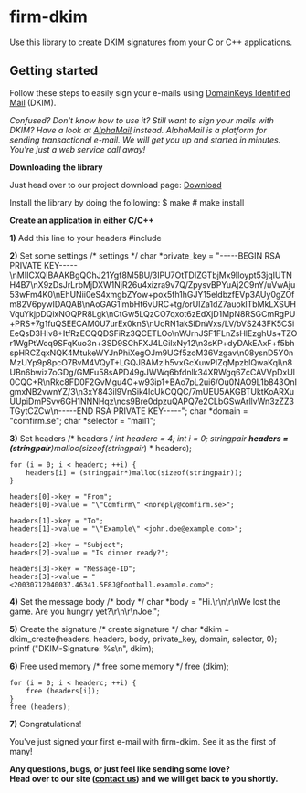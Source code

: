 # firm-dkim

Use this library to create DKIM signatures from your C or C++ applications.


## Getting started

Follow these steps to easily sign your e-mails using [DomainKeys Identified Mail](http://en.wikipedia.org/wiki/DomainKeys_Identified_Mail) (DKIM).

*Confused? Don't know how to use it? Still want to sign your mails with DKIM? Have a look at [AlphaMail](http://comfirm.se/alpha-mail/) instead. AlphaMail is a platform for sending transactional e-mail. We will get you up and started in minutes. You're just a web service call away!*

**Downloading the library**

Just head over to our project download page:
[Download](https://github.com/comfirm/firm-dkim/downloads)

Install the library by doing the following:
	$ make
	# make install

**Create an application in either C/C++**

**1)** Add this line to your headers
	#include <firm-dkim>

**2)** Set some settings
	/* settings */
	char *private_key = "-----BEGIN RSA PRIVATE KEY-----\nMIICXQIBAAKBgQChJ21Ygf8M5BU/3IPU7OtTDIZGTbjMx9lIoypt53jqIUTNH4B7\nX9zDsJrLrbMjDXW1NjR26u4xizra9v7Q/ZpysvBPYuAj2C9nY/uVwAju53wFm4K0\nEhUNii0eS4xmgbZYow+pox5fh1hGJY15eldbzfEVp3AUy0gZOfm82V6pywIDAQAB\nAoGAG1imbHt6vURC+tg/orUlZa1dZ7auoklTbMkLXSUHVquYkjpDQixNOQPR8Lgk\nCtGw5LQzCO7qxot6zEdXjD1MpN8RSGCmRgPU+PRS+7g1fuQSEECAM0U7urEx0knS\nUoRN1akSiDnWxs/LV/bVS243FK5CSiEeQsD3HIv8+ItfRzECQQDSFiRz3QCETLOo\nWJrnJSF1FLnZsHlEzghUs+TZOr1WgPtWcq9SFqKuo3n+3SD9SChFXJ4LGiIxNy12\n3sKP+dyDAkEAxF+f5bhspHRCZqxNQK4MtukeWYJnPhiXegOJm9UGf5zoM36Vzgav\n08ysnD5Y0nMzUYp9p8pcO7BvM4VQyT+LGQJBAMzlh5vxGcXuwPIZqMpzblQwaKql\n8UBn6bwiz7oGDg/GMFu58sAPD49gJWWq6bfdnlk34XRWgq6ZcCAVVpDxUl0CQC+R\nRkc8FD0F2GvMgu4O+w93ip1+BAo7pL2ui6/Ou0NAO9L1b843OnIgmxNB2vwnYZ/3\n3xY843il9VnSik4lcUkCQQC/7mUEU5AKGBTUktKoARXuUUpiDmPSvv6GH1NNNHqz\ncs9Bre0dpzuQAPQ7e2CLbGSwArllvWn3zZZ3TGytCZCw\n-----END RSA PRIVATE KEY-----";
	char *domain = "comfirm.se";
	char *selector = "mail1";

**3)** Set headers
	/* headers */
	int headerc = 4;
	int i = 0;
	stringpair **headers = (stringpair**)malloc(sizeof(stringpair*) * headerc);
		
	for (i = 0; i < headerc; ++i) {
		headers[i] = (stringpair*)malloc(sizeof(stringpair));
	}
		
	headers[0]->key = "From";
	headers[0]->value = "\"Comfirm\" <noreply@comfirm.se>";
		
	headers[1]->key = "To";
	headers[1]->value = "\"Example\" <john.doe@example.com>";
		
	headers[2]->key = "Subject";
	headers[2]->value = "Is dinner ready?";

	headers[3]->key = "Message-ID";
	headers[3]->value = "<20030712040037.46341.5F8J@football.example.com>";

**4)** Set the message body
	/* body */
	char *body = "Hi.\r\n\r\nWe lost the game. Are you hungry yet?\r\n\r\nJoe.";

**5)** Create the signature
	/* create signature */
	char *dkim = dkim_create(headers, headerc, body, private_key, domain, selector, 0);
	printf ("DKIM-Signature: %s\n", dkim);

**6)** Free used memory 
	/* free some memory */
	free (dkim);

	for (i = 0; i < headerc; ++i) {
		free (headers[i]);
	}
	free (headers);

**7)** Congratulations!

You've just signed your first e-mail with firm-dkim. See it as the first of many!

**Any questions, bugs, or just feel like sending some love?<br />
Head over to our site ([contact us](http://comfirm.se/kontakta-oss/)) and we will get back to you shortly.**

